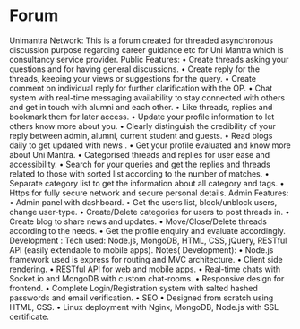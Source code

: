 # Forum
Unimantra Network:
This is a forum created for threaded asynchronous discussion purpose regarding career guidance etc for Uni Mantra which is consultancy service provider.
Public Features:
•	Create threads asking your questions and for having general discussions.
•	Create reply for the threads, keeping your views or suggestions for the query.
•	Create comment on individual reply for further clarification with the OP.
•	Chat system with real-time messaging availability to stay connected with others and get in touch with alumni and each other.
•	Like threads, replies and bookmark them for later access.
•	Update your profile information to let others know more about you.
•	Clearly distinguish the credibility of your reply between admin, alumni,  current student and guests.
•	Read blogs daily to get updated with news .
•	Get your profile evaluated and know more about Uni Mantra.
•	Categorised threads and replies for user ease and accessibility.
•	Search for your queries and get the replies and threads related to those with sorted list according to the number of matches.
•	Separate category list to get the information about all category and tags.
•	Https for fully  secure network and secure personal details.
Admin Features:
•	Admin panel with dashboard.
•	Get the users list, block/unblock users, change user-type.
•	Create/Delete categories for users to post threads in.
•	Create blog to share news and updates.
•	Move/Close/Delete threads according to the needs.
•	Get the profile enquiry and evaluate accordingly.
Development :
Tech used: Node.js, MongoDB, HTML, CSS, jQuery, RESTful API (easily extendable to mobile apps).
Notes( Development):
•	Node.js framework used is express for routing and MVC architecture.
•	Client side rendering.
•	RESTful API for web and mobile apps.
•	Real-time chats with Socket.io and MongoDB with custom chat-rooms.
•	Responsive design for frontend.
•	Complete Login/Registration system with salted hashed passwords and email verification.
•	SEO 
•	Designed from scratch using HTML, CSS.
•	Linux deployment with Nginx, MongoDB, Node.js with SSL certificate.

